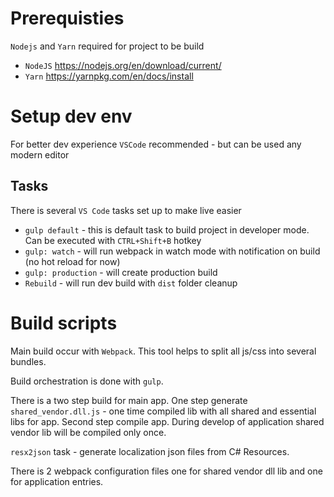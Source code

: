 Prerequisties
=============

`Nodejs` and `Yarn` required for project to be build

- `NodeJS` https://nodejs.org/en/download/current/
- `Yarn` https://yarnpkg.com/en/docs/install

Setup dev env
=============

For better dev experience `VSCode` recommended - but can be used any modern editor

Tasks
-----

There is several `VS Code` tasks set up to make live easier

* `gulp default` - this is default task to build project in developer mode. Can be executed with `CTRL+Shift+B` hotkey
* `gulp: watch` - will run webpack in watch mode with notification on build (no hot reload for now)
* `gulp: production` - will create production build
* `Rebuild` - will run dev build with `dist` folder cleanup

Build scripts
=============

Main build occur with `Webpack`. This tool helps to split all js/css into several bundles. 

Build orchestration is done with `gulp`.

There is a two step build for main app. One step generate `shared_vendor.dll.js` - one time compiled lib with all shared and essential libs for app. Second step compile app. During develop of application shared vendor lib will be compiled only once.

`resx2json` task - generate localization json files from C# Resources.

There is 2 webpack configuration files one for shared vendor dll lib and one for application entries.